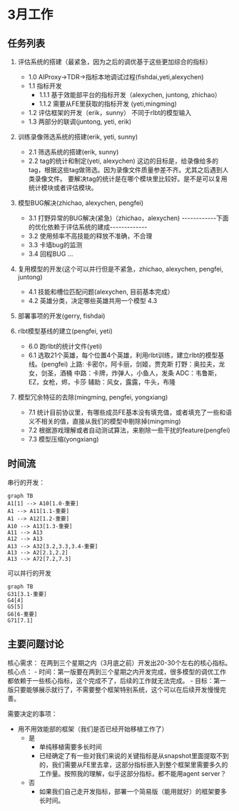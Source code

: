 # 3月工作

## 任务列表
1. 评估系统的搭建（最紧急，因为之后的调优基于这些更加综合的指标）
	- 1.0 AIProxy->TDR->指标本地调试过程(fishdai,yeti,alexychen)
	- 1.1 指标开发
		- 1.1.1 基于效能部平台的指标开发（alexychen, juntong, zhichao）
		- 1.1.2 需要从FE里获取的指标开发 (yeti,mingming)
	- 1.2 评估框架的开发（erik，sunny）
		不同于rlbt的模型输入
	- 1.3 两部分的联调(juntong, yeti, erik)

2. 训练录像筛选系统的搭建(erik, yeti, sunny)
	- 2.1 筛选系统的搭建(erik, sunny)
	- 2.2 tag的统计和制定(yeti, alexychen)
	这边的目标是，给录像给多的tag，根据这些tag做筛选。因为录像文件质量参差不齐。尤其之后遇到人类录像文件。
	要解决tag的统计是在哪个模块里比较好。是不是可以复用统计模块或者评估模块。

3. 模型BUG解决(zhichao, alexychen, pengfei)
	- 3.1 打野异常的BUG解决(紧急)（zhichao，alexychen)
	------------下面的优化依赖于评估系统的建成-------------
	- 3.2 使用频率不高技能的释放不准确，不合理
	- 3.3 卡墙bug的监测
	- 3.4 回程BUG
	...

4. 复用模型的开发(这个可以并行但是不紧急，zhichao, alexychen, pengfei, juntong)
	- 4.1 技能和槽位匹配问题(alexychen, 目前基本完成）
	- 4.2 英雄分类，决定哪些英雄共用一个模型
	4.3 

5. 部署事项的开发(gerry, fishdai)

6. rlbt模型基线的建立(pengfei, yeti)
    - 6.0 跑rlbt的统计文件(yeti)
	- 6.1 选取21个英雄，每个位置4个英雄，利用rlbt训练，建立rlbt的模型基线。(pengfei)
    上路: 卡密尔，阿卡丽，剑姬，贾克斯
    打野：奥拉夫，龙女，剑圣，酒桶
    中路：卡牌，炸弹人，小鱼人，发条
    ADC：韦鲁斯，EZ，女枪，烬，卡莎
    辅助：风女，露露，牛头，布隆

7. 模型冗余特征的去除(mingming, pengfei, yongxiang)
	- 7.1 统计目前协议里，有哪些成员FE基本没有填充值，或者填充了一些和语义不相关的值，直接从我们的模型中剔除掉(mingming)
	- 7.2 根据游戏理解或者自动测试算法，来剔除一些干扰的feature(pengfei)
	- 7.3 模型压缩(yongxiang)


## 时间流
串行的开发：
```mermaid
graph TB
A1[1] --> A10[1.0-重要]
A1 --> A11[1.1-重要]
A1 --> A12[1.2-重要]
A10 --> A13[1.3-重要]
A11 --> A13
A12 --> A13
A13 --> A32[3.2,3.3,3.4-重要]
A13 --> A2[2.1,2.2]
A13 --> A72[7.2,7.3]
```
可以并行的开发
```mermaid
graph TB
G31[3.1-重要]
G4[4]
G5[5]
G6[6-重要]
G71[7.1]
```
## 主要问题讨论
核心需求：
在两到三个星期之内（3月底之前）开发出20-30个左右的核心指标。
核心点：
    - 时间：第一版要在两到三个星期之内开发完成，很多模型的调优工作都依赖于一些核心指标，这个完成不了，后续的工作就无法完成。
    - 目标：第一版只要能够展示就行了，不需要整个框架特别系统，这个可以在后续开发慢慢完善。

需要决定的事项：
- 用不用效能部的框架（我们是否已经开始移植工作了）
    - 是
        - 单纯移植需要多长时间
        - 已经确定了有一些对我们来说的关键指标是从snapshot里面提取不到的，我们需要从FE里去拿，这部分指标嵌入到整个框架里需要多久的工作量。按照我的理解，似乎这部分指标，都不能用agent server？
    - 否
        - 如果我们自己走开发指标，部署一个简易版（能用就好）的框架要多长时间。
